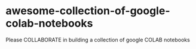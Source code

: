 # awesome-collection-of-google-colab-notebooks
Please COLLABORATE in building a collection of google COLAB notebooks
